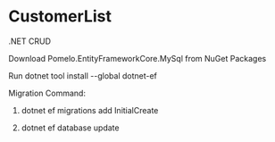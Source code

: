 # CustomerList
.NET CRUD

Download Pomelo.EntityFrameworkCore.MySql from NuGet Packages

Run dotnet tool install --global dotnet-ef

Migration Command:

1. dotnet ef migrations add InitialCreate

2. dotnet ef database update
